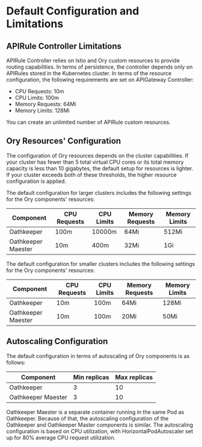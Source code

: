 # Default Configuration and Limitations

## APIRule Controller Limitations

APIRule Controller relies on Istio and Ory custom resources to provide routing capabilities. In terms of persistence, the controller depends only on APIRules stored in the Kubernetes cluster.
In terms of the resource configuration, the following requirements are set on APIGateway Controller:
- CPU Requests: 10m
- CPU Limits: 100m
- Memory Requests: 64Mi
- Memory Limits: 128Mi

You can create an unlimited number of APIRule custom resources.

## Ory Resources' Configuration

The configuration of Ory resources depends on the cluster capabilities. If your cluster has fewer than 5 total virtual CPU cores or its total memory capacity is less than 10 gigabytes, the default setup for resources is lighter. If your cluster exceeds both of these thresholds, the higher resource configuration is applied.

The default configuration for larger clusters includes the following settings for the Ory components' resources:

| Component          | CPU Requests | CPU Limits | Memory Requests | Memory Limits |
|--------------------|--------------|------------|-----------------|---------------|
| Oathkeeper         | 100m         | 10000m     | 64Mi            | 512Mi         |
| Oathkeeper Maester | 10m          | 400m       | 32Mi            | 1Gi           |

The default configuration for smaller clusters includes the following settings for the Ory components' resources:

| Component          | CPU Requests | CPU Limits | Memory Requests | Memory Limits |
|--------------------|--------------|------------|-----------------|---------------|
| Oathkeeper         | 10m          | 100m       | 64Mi            | 128Mi         |
| Oathkeeper Maester | 10m          | 100m       | 20Mi            | 50Mi          |


## Autoscaling Configuration

The default configuration in terms of autoscaling of Ory components is as follows:

| Component          | Min replicas | Max replicas |
|--------------------|--------------|--------------|
| Oathkeeper         | 3            | 10           |
| Oathkeeper Maester | 3            | 10           |

Oathkeeper Maester is a separate container running in the same Pod as Oathkeeper. Because of that, the autoscaling configuration of the Oathkeeper and Oathkeeper Master components is similar. The autoscaling configuration is based on CPU utilization, with HorizontalPodAutoscaler set up for 80% average CPU request utilization.